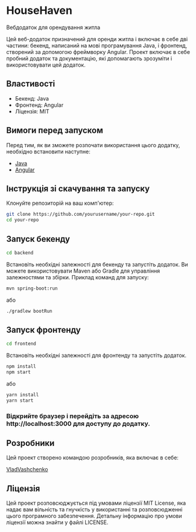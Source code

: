 
# HouseHaven
Вебдодаток для орендування житла

Цей веб-додаток призначений для оренди житла і включає в себе дві частини: бекенд, написаний на мові програмування Java, і фронтенд, створений за допомогою фреймворку Angular. Проект включає в себе пробний додаток та документацію, які допомагають зрозуміти і використовувати цей додаток.

## Властивості

- Бекенд: Java
- Фронтенд: Angular
- Ліцензія: MIT

## Вимоги перед запуском

Перед тим, як ви зможете розпочати використання цього додатку, необхідно встановити наступне:

- [Java](https://www.java.com) 
- [Angular](https://angular.io) 

## Інструкція зі скачування та запуску

Клонуйте репозиторій на ваш комп'ютер:

```bash
git clone https://github.com/yourusername/your-repo.git
cd your-repo
```
## Запуск бекенду

```bash
cd backend
```
Встановіть необхідні залежності для бекенду та запустіть додаток.
Ви можете використовувати Maven або Gradle для управління залежностями та збірки.
Приклад команд для запуску:
```bash
mvn spring-boot:run
```
або
```bash
./gradlew bootRun
```
## Запуск фронтенду

```bash
cd frontend
```
Встановіть необхідні залежності для фронтенду та запустіть додаток.
```bash
npm install
npm start
```
або
```bash
yarn install
yarn start
```
### Відкрийте браузер і перейдіть за адресою http://localhost:3000 для доступу до додатку.

## Розробники
Цей проект створено командою розробників, яка включає в себе:

[VladVashchenko](https://github.com/VladVaschenko)</br>

## Ліцензія
Цей проект розповсюджується під умовами ліцензії MIT License, яка надає вам вільність та гнучкість у використанні та розповсюдженні цього програмного забезпечення. Детальну інформацію про умови ліцензії можна знайти у файлі LICENSE.
